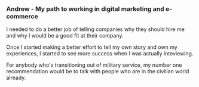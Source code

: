 ### Andrew - My path to working in digital marketing and e-commerce

I needed to do a better job of telling companies why they should hire me and why I would be a good fit at their company.

Once I started making a better effort to tell my own story and own my experiences, I started to see more success when I was actually inteviewing.

For anybody who's transitioning out of military service, my number one recommendation would be to talk with people who are in the civilian world already.

